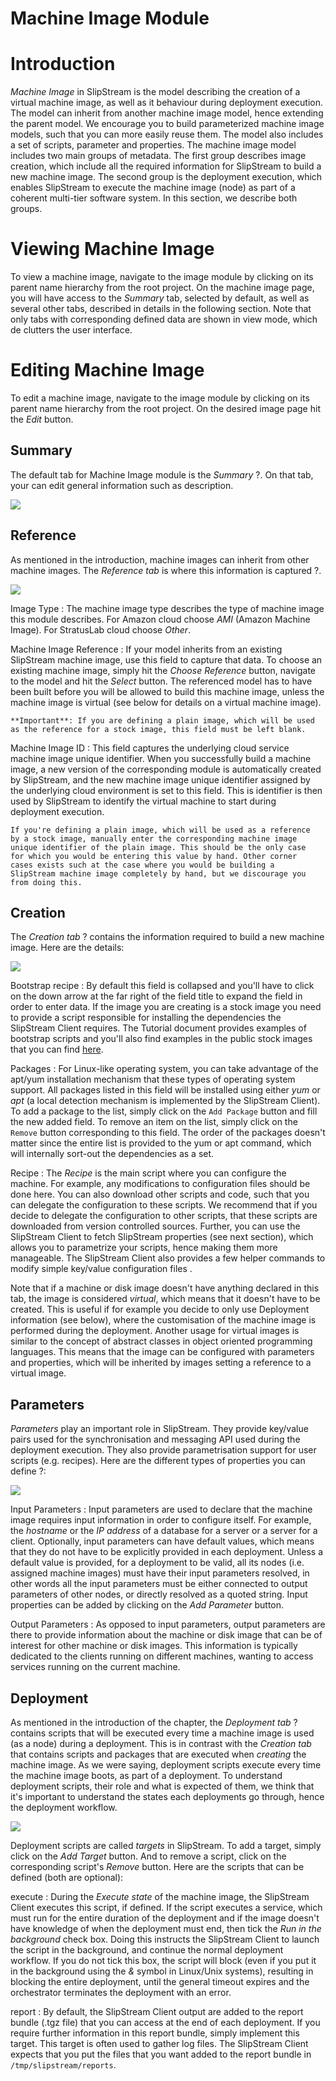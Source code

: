 Machine Image Module
====================

Introduction
============

*Machine Image* in SlipStream is the model describing the creation of a
virtual machine image, as well as it behaviour during deployment
execution. The model can inherit from another machine image model, hence
extending the parent model. We encourage you to build parameterized
machine image models, such that you can more easily reuse them. The
model also includes a set of scripts, parameter and properties. The
machine image model includes two main groups of metadata. The first
group describes image creation, which include all the required
information for SlipStream to build a new machine image. The second
group is the deployment execution, which enables SlipStream to execute
the machine image (node) as part of a coherent multi-tier software
system. In this section, we describe both groups.

Viewing Machine Image
=====================

To view a machine image, navigate to the image module by clicking on its
parent name hierarchy from the root project. On the machine image page,
you will have access to the *Summary* tab, selected by default, as well
as several other tabs, described in details in the following section.
Note that only tabs with corresponding defined data are shown in view
mode, which de clutters the user interface.

Editing Machine Image
=====================

To edit a machine image, navigate to the image module by clicking on its
parent name hierarchy from the root project. On the desired image page
hit the *Edit* button.

Summary
-------

The default tab for Machine Image module is the *Summary* ?. On that
tab, your can edit general information such as description.

![](images/MachineImage/machine-image-summary.png)

Reference
---------

As mentioned in the introduction, machine images can inherit from other
machine images. The *Reference tab* is where this information is
captured ?.

![](images/MachineImage/machine-image-reference.png)

Image Type
:   The machine image type describes the type of machine image this
    module describes. For Amazon cloud choose *AMI* (Amazon Machine
    Image). For StratusLab cloud choose *Other*.

Machine Image Reference
:   If your model inherits from an existing SlipStream machine image,
    use this field to capture that data. To choose an existing machine
    image, simply hit the *Choose Reference* button, navigate to the
    model and hit the *Select* button. The referenced model has to have
    been built before you will be allowed to build this machine image,
    unless the machine image is virtual (see below for details on a
    virtual machine image).

    **Important**: If you are defining a plain image, which will be used
    as the reference for a stock image, this field must be left blank.

Machine Image ID
:   This field captures the underlying cloud service machine image
    unique identifier. When you successfully build a machine image, a
    new version of the corresponding module is automatically created by
    SlipStream, and the new machine image unique identifier assigned by
    the underlying cloud environment is set to this field. This is
    identifier is then used by SlipStream to identify the virtual
    machine to start during deployment execution.

    If you're defining a plain image, which will be used as a reference
    by a stock image, manually enter the corresponding machine image
    unique identifier of the plain image. This should be the only case
    for which you would be entering this value by hand. Other corner
    cases exists such at the case where you would be building a
    SlipStream machine image completely by hand, but we discourage you
    from doing this.

Creation
--------

The *Creation tab* ? contains the information required to build a new
machine image. Here are the details:

![](images/MachineImage/machine-image-creation.png)

Bootstrap recipe
:   By default this field is collapsed and you'll have to click on the
    down arrow at the far right of the field title to expand the field
    in order to enter data. If the image you are creating is a stock
    image you need to provide a script responsible for installing the
    dependencies the SlipStream Client requires. The Tutorial document
    provides examples of bootstrap scripts and you'll also find examples
    in the public stock images that you can find
    [here](https://slipstream.sixsq.com/projects/Public/Images).

Packages
:   For Linux-like operating system, you can take advantage of the
    apt/yum installation mechanism that these types of operating system
    support. All packages listed in this field will be installed using
    either *yum* or *apt* (a local detection mechanism is implemented by
    the SlipStream Client). To add a package to the list, simply click
    on the `Add Package` button and fill the new added field. To remove
    an item on the list, simply click on the `Remove` button
    corresponding to this field. The order of the packages doesn't
    matter since the entire list is provided to the yum or apt command,
    which will internally sort-out the dependencies as a set.

Recipe
:   The *Recipe* is the main script where you can configure the machine.
    For example, any modifications to configuration files should be done
    here. You can also download other scripts and code, such that you
    can delegate the configuration to these scripts. We recommend that
    if you decide to delegate the configuration to other scripts, that
    these scripts are downloaded from version controlled sources.
    Further, you can use the SlipStream Client to fetch SlipStream
    properties (see next section), which allows you to parametrize your
    scripts, hence making them more manageable. The SlipStream Client
    also provides a few helper commands to modify simple key/value
    configuration files .

Note that if a machine or disk image doesn't have anything declared in
this tab, the image is considered *virtual*, which means that it doesn't
have to be created. This is useful if for example you decide to only use
Deployment information (see below), where the customisation of the
machine image is performed during the deployment. Another usage for
virtual images is similar to the concept of abstract classes in object
oriented programming languages. This means that the image can be
configured with parameters and properties, which will be inherited by
images setting a reference to a virtual image.

Parameters
----------

*Parameters* play an important role in SlipStream. They provide
key/value pairs used for the synchronisation and messaging API used
during the deployment execution. They also provide parametrisation
support for user scripts (e.g. recipes). Here are the different types of
properties you can define ?:

![](images/MachineImage/machine-image-parameters.png)

Input Parameters
:   Input parameters are used to declare that the machine image requires
    input information in order to configure itself. For example, the
    *hostname* or the *IP address* of a database for a server or a
    server for a client. Optionally, input parameters can have default
    values, which means that they do not have to be explicitly provided
    in each deployment. Unless a default value is provided, for a
    deployment to be valid, all its nodes (i.e. assigned machine images)
    must have their input parameters resolved, in other words all the
    input parameters must be either connected to output parameters of
    other nodes, or directly resolved as a quoted string. Input
    properties can be added by clicking on the *Add Parameter* button.

Output Parameters
:   As opposed to input parameters, output parameters are there to
    provide information about the machine or disk image that can be of
    interest for other machine or disk images. This information is
    typically dedicated to the clients running on different machines,
    wanting to access services running on the current machine.

Deployment
----------

As mentioned in the introduction of the chapter, the *Deployment tab* ?
contains scripts that will be executed every time a machine image is
used (as a node) during a deployment. This is in contrast with the
*Creation tab* that contains scripts and packages that are executed when
*creating* the machine image. As we were saying, deployment scripts
execute every time the machine image boots, as part of a deployment. To
understand deployment scripts, their role and what is expected of them,
we think that it's important to understand the states each deployments
go through, hence the deployment workflow.

![](images/MachineImage/machine-image-deployment.png)

Deployment scripts are called *targets* in SlipStream. To add a target,
simply click on the *Add Target* button. And to remove a script, click
on the corresponding script's *Remove* button. Here are the scripts that
can be defined (both are optional):

execute
:   During the *Execute state* of the machine image, the SlipStream
    Client executes this script, if defined. If the script executes a
    service, which must run for the entire duration of the deployment
    and if the image doesn't have knowledge of when the deployment must
    end, then tick the *Run in the background* check box. Doing this
    instructs the SlipStream Client to launch the script in the
    background, and continue the normal deployment workflow. If you do
    not tick this box, the script will block (even if you put it in the
    background using the *&* symbol in Linux/Unix systems), resulting in
    blocking the entire deployment, until the general timeout expires
    and the orchestrator terminates the deployment with an error.

report
:   By default, the SlipStream Client output are added to the report
    bundle (.tgz file) that you can access at the end of each
    deployment. If you require further information in this report
    bundle, simply implement this target. This target is often used to
    gather log files. The SlipStream Client expects that you put the
    files that you want added to the report bundle in
    `/tmp/slipstream/reports`.


